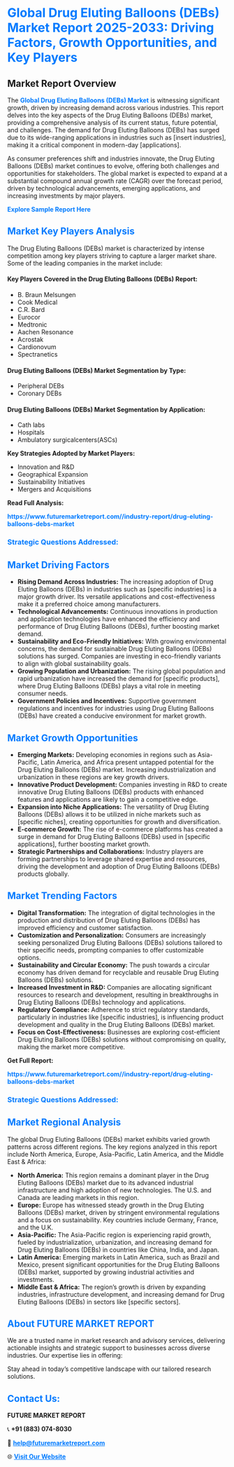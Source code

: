 <h1 style="color: #007BFF;">Global Drug Eluting Balloons (DEBs) Market Report 2025-2033: Driving Factors, Growth Opportunities, and Key Players</h1>

<section id="overview">
<h2>Market Report Overview</h2>
<p>The <a href="https://www.futuremarketreport.com//industry-report/drug-eluting-balloons-debs-market" style="color: #007BFF; text-decoration: none;"><strong>Global Drug Eluting Balloons (DEBs) Market</strong></a> is witnessing significant growth, driven by increasing demand across various industries. This report delves into the key aspects of the Drug Eluting Balloons (DEBs) market, providing a comprehensive analysis of its current status, future potential, and challenges. The demand for Drug Eluting Balloons (DEBs) has surged due to its wide-ranging applications in industries such as [insert industries], making it a critical component in modern-day [applications].</p>
<p>As consumer preferences shift and industries innovate, the Drug Eluting Balloons (DEBs) market continues to evolve, offering both challenges and opportunities for stakeholders. The global market is expected to expand at a substantial compound annual growth rate (CAGR) over the forecast period, driven by technological advancements, emerging applications, and increasing investments by major players.</p>
</section>

<section id="overview">
<p><a href="https://www.futuremarketreport.com//request-sample/reportId=56846" style="color: #007BFF; text-decoration: none;"><strong>Explore Sample Report Here</strong></a></p>
</section>

<section id="key-players">
<h2 style="color: #007BFF;">Market Key Players Analysis</h2>
<p>The Drug Eluting Balloons (DEBs) market is characterized by intense competition among key players striving to capture a larger market share. Some of the leading companies in the market include:</p>
<h4>Key Players Covered in the Drug Eluting Balloons (DEBs) Report:</h4>
<ul><li>B. Braun Melsungen</li><li>Cook Medical</li><li>C.R. Bard</li><li>Eurocor</li><li>Medtronic</li><li>Aachen Resonance</li><li>Acrostak</li><li>Cardionovum</li><li>Spectranetics</li></ul>
<h4>Drug Eluting Balloons (DEBs) Market Segmentation by Type:</h4>
<ul><li>Peripheral DEBs</li><li>Coronary DEBs</li></ul>

<h4>Drug Eluting Balloons (DEBs) Market Segmentation by Application:</h4>
<ul><li>Cath labs</li><li>Hospitals</li><li>Ambulatory surgicalcenters(ASCs)</li></ul>
<p><strong>Key Strategies Adopted by Market Players:</strong></p>
<ul>
<li>Innovation and R&D</li>
<li>Geographical Expansion</li>
<li>Sustainability Initiatives</li>
<li>Mergers and Acquisitions</li>
</ul>
</section>

<section>
<p><strong>Read Full Analysis: </strong></p><a href="https://www.futuremarketreport.com//industry-report/drug-eluting-balloons-debs-market" style="color: #007BFF; text-decoration: none;"><strong>https://www.futuremarketreport.com//industry-report/drug-eluting-balloons-debs-market</strong></a>
<h3 style="color: #007BFF;">Strategic Questions Addressed:</h3>
</section>

<section id="driving-factors">
<h2 style="color: #007BFF;">Market Driving Factors</h2>
<ul>
<li><strong>Rising Demand Across Industries:</strong> The increasing adoption of Drug Eluting Balloons (DEBs) in industries such as [specific industries] is a major growth driver. Its versatile applications and cost-effectiveness make it a preferred choice among manufacturers.</li>
<li><strong>Technological Advancements:</strong> Continuous innovations in production and application technologies have enhanced the efficiency and performance of Drug Eluting Balloons (DEBs), further boosting market demand.</li>
<li><strong>Sustainability and Eco-Friendly Initiatives:</strong> With growing environmental concerns, the demand for sustainable Drug Eluting Balloons (DEBs) solutions has surged. Companies are investing in eco-friendly variants to align with global sustainability goals.</li>
<li><strong>Growing Population and Urbanization:</strong> The rising global population and rapid urbanization have increased the demand for [specific products], where Drug Eluting Balloons (DEBs) plays a vital role in meeting consumer needs.</li>
<li><strong>Government Policies and Incentives:</strong> Supportive government regulations and incentives for industries using Drug Eluting Balloons (DEBs) have created a conducive environment for market growth.</li>
</ul>
</section>

<section id="growth-opportunities">
<h2 style="color: #007BFF;">Market Growth Opportunities</h2>
<ul>
<li><strong>Emerging Markets:</strong> Developing economies in regions such as Asia-Pacific, Latin America, and Africa present untapped potential for the Drug Eluting Balloons (DEBs) market. Increasing industrialization and urbanization in these regions are key growth drivers.</li>
<li><strong>Innovative Product Development:</strong> Companies investing in R&D to create innovative Drug Eluting Balloons (DEBs) products with enhanced features and applications are likely to gain a competitive edge.</li>
<li><strong>Expansion into Niche Applications:</strong> The versatility of Drug Eluting Balloons (DEBs) allows it to be utilized in niche markets such as [specific niches], creating opportunities for growth and diversification.</li>
<li><strong>E-commerce Growth:</strong> The rise of e-commerce platforms has created a surge in demand for Drug Eluting Balloons (DEBs) used in [specific applications], further boosting market growth.</li>
<li><strong>Strategic Partnerships and Collaborations:</strong> Industry players are forming partnerships to leverage shared expertise and resources, driving the development and adoption of Drug Eluting Balloons (DEBs) products globally.</li>
</ul>
</section>

<section id="trending-factors">
<h2 style="color: #007BFF;">Market Trending Factors</h2>
<ul>
<li><strong>Digital Transformation:</strong> The integration of digital technologies in the production and distribution of Drug Eluting Balloons (DEBs) has improved efficiency and customer satisfaction.</li>
<li><strong>Customization and Personalization:</strong> Consumers are increasingly seeking personalized Drug Eluting Balloons (DEBs) solutions tailored to their specific needs, prompting companies to offer customizable options.</li>
<li><strong>Sustainability and Circular Economy:</strong> The push towards a circular economy has driven demand for recyclable and reusable Drug Eluting Balloons (DEBs) solutions.</li>
<li><strong>Increased Investment in R&D:</strong> Companies are allocating significant resources to research and development, resulting in breakthroughs in Drug Eluting Balloons (DEBs) technology and applications.</li>
<li><strong>Regulatory Compliance:</strong> Adherence to strict regulatory standards, particularly in industries like [specific industries], is influencing product development and quality in the Drug Eluting Balloons (DEBs) market.</li>
<li><strong>Focus on Cost-Effectiveness:</strong> Businesses are exploring cost-efficient Drug Eluting Balloons (DEBs) solutions without compromising on quality, making the market more competitive.</li>
</ul>
</section>

<section>
<p><strong>Get Full Report: </strong></p><a href="https://www.futuremarketreport.com//industry-report/drug-eluting-balloons-debs-market" style="color: #007BFF; text-decoration: none;"><strong>https://www.futuremarketreport.com//industry-report/drug-eluting-balloons-debs-market</strong></a>
<h3 style="color: #007BFF;">Strategic Questions Addressed:</h3>
</section>


<section id="regional-analysis">
<h2 style="color: #007BFF;">Market Regional Analysis</h2>
<p>The global Drug Eluting Balloons (DEBs) market exhibits varied growth patterns across different regions. The key regions analyzed in this report include North America, Europe, Asia-Pacific, Latin America, and the Middle East & Africa:</p>
<ul>
<li><strong>North America:</strong> This region remains a dominant player in the Drug Eluting Balloons (DEBs) market due to its advanced industrial infrastructure and high adoption of new technologies. The U.S. and Canada are leading markets in this region.</li>
<li><strong>Europe:</strong> Europe has witnessed steady growth in the Drug Eluting Balloons (DEBs) market, driven by stringent environmental regulations and a focus on sustainability. Key countries include Germany, France, and the U.K.</li>
<li><strong>Asia-Pacific:</strong> The Asia-Pacific region is experiencing rapid growth, fueled by industrialization, urbanization, and increasing demand for Drug Eluting Balloons (DEBs) in countries like China, India, and Japan.</li>
<li><strong>Latin America:</strong> Emerging markets in Latin America, such as Brazil and Mexico, present significant opportunities for the Drug Eluting Balloons (DEBs) market, supported by growing industrial activities and investments.</li>
<li><strong>Middle East & Africa:</strong> The region’s growth is driven by expanding industries, infrastructure development, and increasing demand for Drug Eluting Balloons (DEBs) in sectors like [specific sectors].</li>
</ul>
</section>

<footer>
<h2 style="color: #007BFF;">About FUTURE MARKET REPORT</h2>
<p>We are a trusted name in market research and advisory services, delivering actionable insights and strategic support to businesses across diverse industries. Our expertise lies in offering:</p>

<p>Stay ahead in today’s competitive landscape with our tailored research solutions.</p>

<h2 style="color: #007BFF;">Contact Us:</h2>
<p><strong>FUTURE MARKET REPORT</strong></p>
<p>📞 <strong>+91 (883) 074-8030</strong></p>
<p>📧 <strong><a href="mailto:help@futuremarketreport.com" style="color: #007BFF;">help@futuremarketreport.com</a></strong></p>
<p>🌐 <strong><a href="https://www.futuremarketreport.com/" style="color: #007BFF;">Visit Our Website</a></strong></p>
</footer>